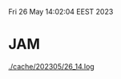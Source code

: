 Fri 26 May 14:02:04 EEST 2023
# JAM
<a href='./cache/202305/26_14.log'>./cache/202305/26_14.log</a>
